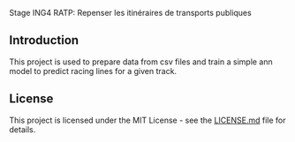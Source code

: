 Stage ING4 RATP: Repenser les itinéraires de transports publiques

## Introduction

This project is used to prepare data from csv files and train a simple ann model to predict racing lines for a given
track.

## License

This project is licensed under the MIT License - see the [LICENSE.md](LICENSE.md) file for details.